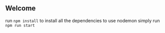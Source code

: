 
## Welcome

run `npm install` to install all the dependencies
to use nodemon simply run `npm run start`

